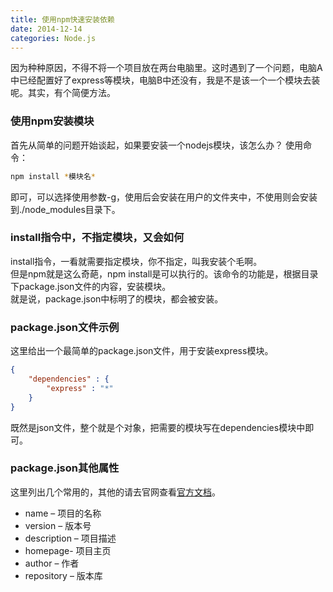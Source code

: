 ```yaml
---
title: 使用npm快速安装依赖
date: 2014-12-14
categories: Node.js
---
```

因为种种原因，不得不将一个项目放在两台电脑里。这时遇到了一个问题，电脑A中已经配置好了express等模块，电脑B中还没有，我是不是该一个一个模块去装呢。其实，有个简便方法。

### 使用npm安装模块

首先从简单的问题开始谈起，如果要安装一个nodejs模块，该怎么办？
使用命令：
```Bash
npm install *模块名*
```
即可，可以选择使用参数-g，使用后会安装在用户的文件夹中，不使用则会安装到./node_modules目录下。

### install指令中，不指定模块，又会如何

install指令，一看就需要指定模块，你不指定，叫我安装个毛啊。  
但是npm就是这么奇葩，npm install是可以执行的。该命令的功能是，根据目录下package.json文件的内容，安装模块。  
就是说，package.json中标明了的模块，都会被安装。  

### package.json文件示例

这里给出一个最简单的package.json文件，用于安装express模块。
```JSON
{
    "dependencies" : {
        "express" : "*"
    }
}
```
既然是json文件，整个就是个对象，把需要的模块写在dependencies模块中即可。

### package.json其他属性

这里列出几个常用的，其他的请去官网查看[官方文档](https://docs.npmjs.com/files/package.json)。

- name – 项目的名称
- version – 版本号
- description – 项目描述
- homepage- 项目主页
- author – 作者
- repository – 版本库
